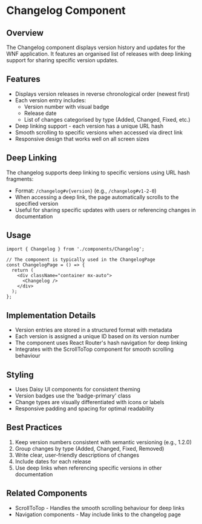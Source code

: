 # Changelog Component

## Overview
The Changelog component displays version history and updates for the WNF application. It features an organised list of releases with deep linking support for sharing specific version updates.

## Features
- Displays version releases in reverse chronological order (newest first)
- Each version entry includes:
  - Version number with visual badge
  - Release date
  - List of changes categorised by type (Added, Changed, Fixed, etc.)
- Deep linking support - each version has a unique URL hash
- Smooth scrolling to specific versions when accessed via direct link
- Responsive design that works well on all screen sizes

## Deep Linking
The changelog supports deep linking to specific versions using URL hash fragments:
- Format: `/changelog#v{version}` (e.g., `/changelog#v1-2-0`)
- When accessing a deep link, the page automatically scrolls to the specified version
- Useful for sharing specific updates with users or referencing changes in documentation

## Usage
```tsx
import { Changelog } from './components/Changelog';

// The component is typically used in the ChangelogPage
const ChangelogPage = () => {
  return (
    <div className="container mx-auto">
      <Changelog />
    </div>
  );
};
```

## Implementation Details
- Version entries are stored in a structured format with metadata
- Each version is assigned a unique ID based on its version number
- The component uses React Router's hash navigation for deep linking
- Integrates with the ScrollToTop component for smooth scrolling behaviour

## Styling
- Uses Daisy UI components for consistent theming
- Version badges use the 'badge-primary' class
- Change types are visually differentiated with icons or labels
- Responsive padding and spacing for optimal readability

## Best Practices
1. Keep version numbers consistent with semantic versioning (e.g., 1.2.0)
2. Group changes by type (Added, Changed, Fixed, Removed)
3. Write clear, user-friendly descriptions of changes
4. Include dates for each release
5. Use deep links when referencing specific versions in other documentation

## Related Components
- ScrollToTop - Handles the smooth scrolling behaviour for deep links
- Navigation components - May include links to the changelog page